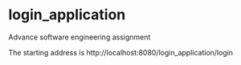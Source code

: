 # login_application
Advance software engineering assignment


The starting address is http://localhost:8080/login_application/login
